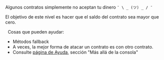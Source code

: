 Algunos contratos simplemente no aceptan tu dinero `¯ \ _ (ツ) _ / ¯`

El objetivo de este nivel es hacer que el saldo del contrato sea mayor que cero.

&nbsp;
Cosas que pueden ayudar:

- Métodos fallback
- A veces, la mejor forma de atacar un contrato es con otro contrato.
- Consulte [página de Ayuda](https://ethernaut.openzeppelin.com/help), sección "Más allá de la consola"
